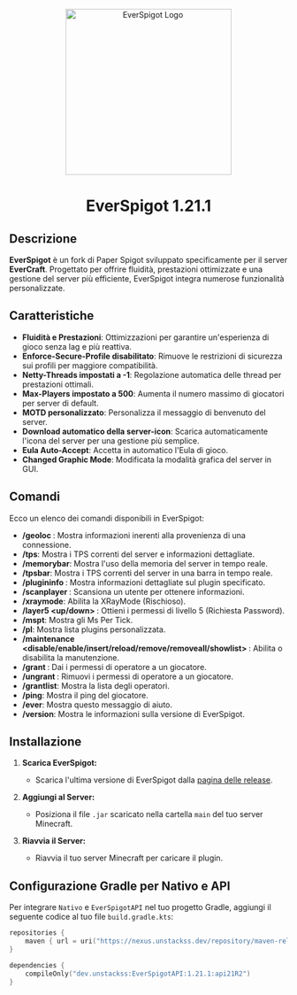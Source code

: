 <p align="center">
  <img src="https://i.imgur.com/m5Nwigv.png" alt="EverSpigot Logo" width="300"/>
  <h1 align="center">EverSpigot 1.21.1</h1>
</p>

## Descrizione

**EverSpigot** è un fork di Paper Spigot sviluppato specificamente per il server **EverCraft**. Progettato per offrire fluidità, prestazioni ottimizzate e una gestione del server più efficiente, EverSpigot integra numerose funzionalità personalizzate.

## Caratteristiche

- **Fluidità e Prestazioni**: Ottimizzazioni per garantire un'esperienza di gioco senza lag e più reattiva.
- **Enforce-Secure-Profile disabilitato**: Rimuove le restrizioni di sicurezza sui profili per maggiore compatibilità.
- **Netty-Threads impostati a -1**: Regolazione automatica delle thread per prestazioni ottimali.
- **Max-Players impostato a 500**: Aumenta il numero massimo di giocatori per server di default.
- **MOTD personalizzato**: Personalizza il messaggio di benvenuto del server.
- **Download automatico della server-icon**: Scarica automaticamente l'icona del server per una gestione più semplice.
- **Eula Auto-Accept**: Accetta in automatico l'Eula di gioco.
- **Changed Graphic Mode**: Modificata la modalità grafica del server in GUI.

## Comandi

Ecco un elenco dei comandi disponibili in EverSpigot:

- **/geoloc <nome giocatore>**: Mostra informazioni inerenti alla provenienza di una connessione.
- **/tps**: Mostra i TPS correnti del server e informazioni dettagliate.
- **/memorybar**: Mostra l'uso della memoria del server in tempo reale.
- **/tpsbar**: Mostra i TPS correnti del server in una barra in tempo reale.
- **/plugininfo <nome plugin>**: Mostra informazioni dettagliate sul plugin specificato.
- **/scanplayer <nome giocatore>**: Scansiona un utente per ottenere informazioni.
- **/xraymode**: Abilita la XRayMode (Rischioso).
- **/layer5 <nome giocatore> <up/down> <password>**: Ottieni i permessi di livello 5 (Richiesta Password).
- **/mspt**: Mostra gli Ms Per Tick.
- **/pl**: Mostra lista plugins personalizzata.
- **/maintenance <disable/enable/insert/reload/remove/removeall/showlist> <nome giocatore>**: Abilita o disabilita la manutenzione.
- **/grant <nome giocatore>**: Dai i permessi di operatore a un giocatore.
- **/ungrant <nome giocatore>**: Rimuovi i permessi di operatore a un giocatore.
- **/grantlist**: Mostra la lista degli operatori.
- **/ping**: Mostra il ping del giocatore.
- **/ever**: Mostra questo messaggio di aiuto.
- **/version**: Mostra le informazioni sulla versione di EverSpigot.

## Installazione

1. **Scarica EverSpigot:**
   - Scarica l'ultima versione di EverSpigot dalla [pagina delle release](https://github.com/UnStackss/EverSpigot/releases).

2. **Aggiungi al Server:**
   - Posiziona il file `.jar` scaricato nella cartella `main` del tuo server Minecraft.

3. **Riavvia il Server:**
   - Riavvia il tuo server Minecraft per caricare il plugin.

## Configurazione Gradle per Nativo e API

Per integrare `Nativo` e `EverSpigotAPI` nel tuo progetto Gradle, aggiungi il seguente codice al tuo file `build.gradle.kts`:

```kotlin
repositories {
    maven { url = uri("https://nexus.unstackss.dev/repository/maven-releases/") }
}

dependencies {
    compileOnly("dev.unstackss:EverSpigotAPI:1.21.1:api21R2")
}
```
